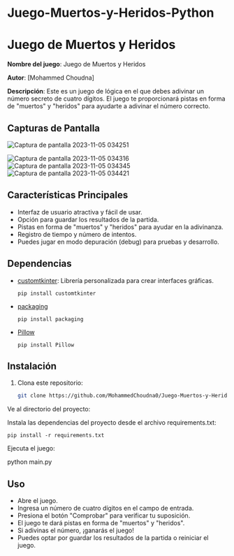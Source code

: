 # Juego-Muertos-y-Heridos-Python
# Juego de Muertos y Heridos

**Nombre del juego**: Juego de Muertos y Heridos

**Autor**: [Mohammed Choudna]

**Descripción**: Este es un juego de lógica en el que debes adivinar un número secreto de cuatro dígitos. El juego te proporcionará pistas en forma de "muertos" y "heridos" para ayudarte a adivinar el número correcto.

## Capturas de Pantalla

![Captura de pantalla 2023-11-05 034251](https://github.com/MohammedChoudna0/Juego-Muertos-y-Heridos-Python-/assets/117014262/de1b3d19-3aa0-4ecd-b8f2-3321e189bc82)

![Captura de pantalla 2023-11-05 034316](https://github.com/MohammedChoudna0/Juego-Muertos-y-Heridos-Python-/assets/117014262/ebaec8ce-42f7-4098-8e51-0b42b25c003b)
![Captura de pantalla 2023-11-05 034345](https://github.com/MohammedChoudna0/Juego-Muertos-y-Heridos-Python-/assets/117014262/b1d252b5-f888-41ed-83df-900cf8b7cc31)
![Captura de pantalla 2023-11-05 034421](https://github.com/MohammedChoudna0/Juego-Muertos-y-Heridos-Python-/assets/117014262/dbab97c1-9e1c-4f9e-83a2-ca8eab297cfb)

## Características Principales

- Interfaz de usuario atractiva y fácil de usar.
- Opción para guardar los resultados de la partida.
- Pistas en forma de "muertos" y "heridos" para ayudar en la adivinanza.
- Registro de tiempo y número de intentos.
- Puedes jugar en modo depuración (debug) para pruebas y desarrollo.

## Dependencias

- [customtkinter](https://customtkinter.tomschimansky.com/): Librería personalizada para crear interfaces gráficas.

      pip install customtkinter
  
- [packaging](https://pypi.org/project/packaging/)

      pip install packaging

- [Pillow](https://pypi.org/project/Pillow/)

      pip install Pillow

## Instalación

1. Clona este repositorio:

   ```bash
   git clone https://github.com/MohammedChoudna0/Juego-Muertos-y-Heridos-Python-.git
Ve al directorio del proyecto:


Instala las dependencias del proyecto desde el archivo requirements.txt:


    pip install -r requirements.txt
    
Ejecuta el juego:


python main.py
## Uso
- Abre el juego.
- Ingresa un número de cuatro dígitos en el campo de entrada.
- Presiona el botón "Comprobar" para verificar tu suposición.
- El juego te dará pistas en forma de "muertos" y "heridos".
- Si adivinas el número, ¡ganarás el juego!
- Puedes optar por guardar los resultados de la partida o reiniciar el juego.

